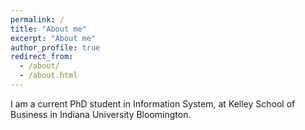 ```yaml
---
permalink: /
title: "About me"
excerpt: "About me"
author_profile: true
redirect_from: 
  - /about/
  - /about.html
---
```

I am a current PhD student in Information System, at Kelley School of Business in Indiana University Bloomington.
